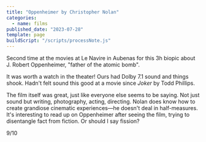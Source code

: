 ```yaml
---
title: "Oppenheimer by Christopher Nolan"
categories:
  - name: films
published_date: "2023-07-28"
template: page
buildScript: "/scripts/processNote.js"
---
```


Second time at the movies at Le Navire in Aubenas for this 3h biopic about J. Robert Oppenheimer, "father of the atomic bomb".

It was worth a watch in the theater! Ours had Dolby 7.1 sound and things shook. Hadn't felt sound this good at a movie since _Joker_ by Todd Phillips.

The film itself was great, just like everyone else seems to be saying. Not just sound but writing, photography, acting, directing. Nolan does know how to create grandiose cinematic experiences—he doesn't deal in half-measures. It's interesting to read up on Oppenheimer after seeing the film, trying to disentangle fact from fiction. Or should I say fission?

9/10
